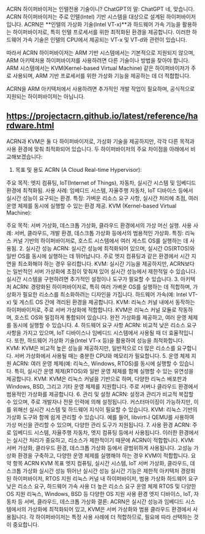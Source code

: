 
ACRN 하이퍼바이저는 인텔전용 기술이니?
ChatGPT의 말:
ChatGPT
네, 맞습니다. ACRN 하이퍼바이저는 주로 인텔(Intel) 기반 시스템을 대상으로 설계된 하이퍼바이저입니다. ACRN은 **인텔의 가상화 기술(Intel VT-x)**과 하드웨어 가속 기능을 활용하는 하이퍼바이저로, 특히 인텔 프로세서를 위한 최적화된 환경을 제공합니다. 이러한 하드웨어 가속 기술은 인텔의 CPU에서 제공되는 VT-x 및 VT-d와 관련이 있습니다.

따라서 ACRN 하이퍼바이저는 ARM 기반 시스템에서는 기본적으로 지원되지 않으며, ARM 아키텍처용 하이퍼바이저를 사용하려면 다른 기술이나 방법을 찾아야 합니다. ARM 시스템에서는 KVM(Kernel-based Virtual Machine) 같은 하이퍼바이저가 주로 사용되며, ARM 기반 프로세서를 위한 가상화 기능을 제공하는 데 더 적합합니다.

ACRN을 ARM 아키텍처에서 사용하려면 추가적인 개발 작업이 필요하며, 공식적으로 지원되는 하이퍼바이저는 아닙니다.

https://projectacrn.github.io/latest/reference/hardware.html
----------------------------------------------------------------------

ACRN과 KVM은 둘 다 하이퍼바이저로, 가상화 기술을 제공하지만, 각각 다른 목적과 사용 환경에 맞춰 최적화되어 있습니다. 두 하이퍼바이저의 주요 차이점을 아래에서 비교해보겠습니다:





1. 목표 및 용도
ACRN (A Cloud Real-time Hypervisor):

주요 목적: 엣지 컴퓨팅, IoT(Internet of Things), 자동차, 실시간 시스템 및 임베디드 환경에 최적화됨.
사용 사례: 임베디드 시스템, 자율주행 자동차, IoT 디바이스 등에서 실시간 성능이 요구되는 환경.
특징: 가벼운 리소스 요구 사항, 실시간 처리에 초점, 여러 운영 체제를 동시에 실행할 수 있는 환경 제공.
KVM (Kernel-based Virtual Machine):

주요 목적: 서버 가상화, 데스크톱 가상화, 클라우드 환경에서의 가상 머신 실행.
사용 사례: 서버, 클라우드, 개발 환경, 데스크톱 가상화 등에서의 범용적인 가상화.
특징: 리눅스 커널 기반의 하이퍼바이저로, 호스트 시스템에서 여러 게스트 OS를 실행하는 데 사용됨.
2. 실시간 성능
ACRN: 실시간 성능에 최적화되어 있으며, 실시간 OS(RTOS)와 일반 OS를 동시에 실행하는 데 뛰어납니다. 주로 엣지 컴퓨팅과 같은 환경에서 시간 지연을 최소화해야 하는 경우 유리합니다.
KVM: 실시간 기능을 제공하지만, ACRN보다는 일반적인 서버 가상화에 초점이 맞춰져 있어 실시간 성능에서 제한적일 수 있습니다. 실시간 시스템을 구현하려면 추가적인 설정이나 도구가 필요할 수 있습니다.
3. 아키텍처
ACRN: 경량화된 하이퍼바이저로, 특히 여러 가벼운 OS를 실행하는 데 적합하며, 가상화가 필요한 리소스를 최소화하려는 디자인을 가집니다. 하드웨어 가속(예: Intel VT-x) 및 게스트 OS 간에 격리된 환경을 제공합니다.
KVM: 리눅스 커널 내에서 동작하는 하이퍼바이저로, 주로 서버 가상화에 적합합니다. KVM은 리눅스 커널 모듈로 작동하며, 호스트 OS와 밀접하게 통합되어 있습니다. 완전 가상화를 제공하고, 여러 운영 체제를 동시에 실행할 수 있습니다.
4. 하드웨어 요구 사항
ACRN: 비교적 낮은 리소스 요구 사항을 가지고 있으며, IoT 디바이스나 임베디드 시스템에서 사용될 때 더 효율적입니다. 또한, 하드웨어 가상화 기술(Intel VT-x 등)을 활용하여 성능을 최적화합니다.
KVM: KVM은 비교적 높은 성능을 제공하지만, 일반적으로 더 많은 리소스를 요구합니다. 서버 가상화에서 사용될 때는 충분한 CPU와 메모리가 필요합니다.
5. 운영 체제 지원
ACRN: 여러 운영 체제(예: 리눅스, Windows, RTOS)를 동시에 실행할 수 있습니다. 특히, 실시간 운영 체제(RTOS)와 일반 운영 체제를 함께 실행할 수 있는 유연성을 제공합니다.
KVM: KVM은 리눅스 커널을 기반으로 하며, 다양한 리눅스 배포판과 Windows, BSD, 그리고 기타 운영 체제를 지원합니다. 주로 서버나 클라우드 환경에서 범용적인 가상화를 제공합니다.
6. 관리 및 설정
ACRN: 설정과 관리가 비교적 복잡할 수 있으며, 주로 개발자나 전문 인력에 의해 설정됩니다. 커스터마이징이 가능하지만, 이를 위해선 실시간 시스템 및 하드웨어 지식이 필요할 수 있습니다.
KVM: 리눅스 기반의 가상화 도구와 함께 쉽게 관리할 수 있습니다. 예를 들어, libvirt나 QEMU를 사용하여 가상 머신을 관리할 수 있으며, 다양한 관리 도구가 지원됩니다.
7. 사용 환경
ACRN: 주로 임베디드 시스템, 자율주행 자동차, 엣지 컴퓨팅 등에서 사용됩니다. 이러한 환경에서는 실시간 처리가 중요하고, 리소스가 제한적이기 때문에 ACRN이 적합합니다.
KVM: 서버 가상화, 클라우드 환경, 데스크톱 가상화 등에서 광범위하게 사용됩니다. 고성능 가상화 환경을 구축하고, 다양한 운영 체제를 실행해야 하는 경우 KVM이 적합합니다.
요약
항목	ACRN	KVM
목표	엣지 컴퓨팅, 실시간 시스템, IoT	서버 가상화, 클라우드, 데스크톱 가상화
실시간 성능	뛰어난 실시간 성능	실시간 기능은 제한적
아키텍처	경량화된 하이퍼바이저, RTOS 지원	리눅스 커널 내 하이퍼바이저, 범용 가상화
하드웨어 요구	낮은 리소스 요구, 하드웨어 가속 사용	더 높은 리소스 요구
운영 체제	RTOS 및 다양한 OS 지원	리눅스, Windows, BSD 등 다양한 OS 지원
사용 환경	엣지 디바이스, IoT, 자동차 등	서버, 클라우드, 데스크톱 가상화
결론: ACRN은 실시간 성능과 임베디드 시스템에서의 가상화에 최적화되어 있고, KVM은 서버 가상화와 범용 클라우드 환경에서 사용됩니다. 각 하이퍼바이저는 특정 사용 사례에 더 적합하므로, 필요에 따라 선택하는 것이 중요합니다.
